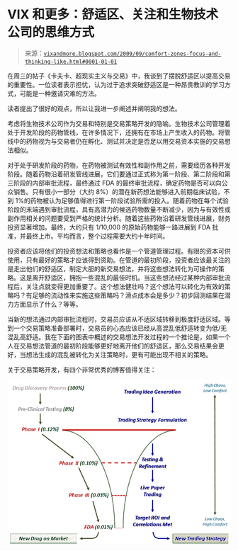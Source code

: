 <!--yml

分类：未分类

日期：2024-05-18 17:29:20

-->

# VIX 和更多：舒适区、关注和生物技术公司的思维方式

> 来源：[`vixandmore.blogspot.com/2009/09/comfort-zones-focus-and-thinking-like.html#0001-01-01`](http://vixandmore.blogspot.com/2009/09/comfort-zones-focus-and-thinking-like.html#0001-01-01)

在周三的帖子《卡夫卡、超现实主义与交易》中，我谈到了摆脱舒适区以提高交易的重要性。一位读者表示担忧，认为过于追求突破舒适区是一种昂贵教训的学习方式，可能是一种邀请灾难的方法。

读者提出了很好的观点，所以让我进一步阐述并阐明我的想法。

考虑将生物技术公司作为交易和特别是交易策略开发的隐喻。生物技术公司管理着处于开发阶段的药物管线，在许多情况下，还拥有在市场上产生收入的药物。将管线中的药物视为与交易者仍在孵化、测试并决定是否足以用交易资本实施的交易想法相似。

对于处于研发阶段的药物，在药物被测试有效性和副作用之前，需要经历各种开发阶段。随着药物沿着研发管线进展，它们要通过正式称为第一阶段、第二阶段和第三阶段的内部审批流程，最终通过 FDA 的最终审批流程，确定药物是否可以向公众销售。只有很小一部分（大约 8%）的潜在新药想法能够进入前期临床试验，不到 1%的药物被认为足够值得进行第一阶段试验所需的投入。随着药物在每个试验阶段的末端遇到审批流程，具有高潜力的候选药物数量不断减少，因为与有效性或副作用相关的问题要受到严格的统计分析。随着这些药物沿着研发管线进展，财务投资显著增加。最终，大约只有 1/10,000 的原始药物能够一路进展到 FDA 批准，并最终上市。平均而言，整个过程需要大约十年时间。

投资者应该将他们的投资想法和策略也看作是一个管道管理过程。有限的资本可供使用，只有最好的策略才应该得到资助。在管道的最初阶段，投资者应该最关注的是走出他们的舒适区，制定大胆的新交易想法，并将这些想法转化为可操作的策略。这是离开舒适区，拥抱一些混乱的最佳时机。当这些想法经过某种内部审批流程后，关注点就变得更加重要了。这个想法健壮吗？这个想法可以转化为有效的策略吗？有足够的流动性来实施这些策略吗？滑点成本会是多少？初步回测结果在潜力方面显示了什么？等等。

当新的想法通过内部审批流程时，交易员应该从不适区域转移到极度舒适区域。等到一个交易策略准备部署时，交易员的心态应该已经从高混乱低舒适转变为低/无混乱高舒适。我在下面的图表中概述的交易想法开发过程的一个推论是，如果一个人在交易想法管道的最初阶段能够更好地离开他们的舒适区，那么交易结果会更好，当想法生成的混乱被转化为关注策略时，更有可能出现不相关的策略。

关于交易策略开发，有四个非常优秀的博客值得关注：

![](img/0434ba01bf6eeac2c51f3ac57c8d3e7c.png)

